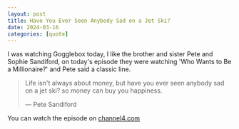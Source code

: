 ```yaml
---
layout: post
title: Have You Ever Seen Anybody Sad on a Jet Ski?
date: 2024-03-16
categories: [quote]
---
```


I was watching Gogglebox today, I like the brother and sister Pete and Sophie Sandiford, on today's episode they were watching 'Who Wants to Be a Millionaire?' and Pete said a classic line.   

> Life isn't always about money, but have you ever seen anybody sad on a jet ski? so money can buy you happiness.
> 
>   — Pete Sandiford

You can watch the episode on [channel4.com](https://www.channel4.com/programmes/gogglebox/on-demand/73368-005)